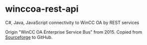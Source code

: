 # winccoa-rest-api

C#, Java, JavaScript connectivity to WinCC OA by REST services

Origin "WinCC OA Enterprise Service Bus" from 2015. Copied from [Sourceforge](https://sourceforge.net/projects/winccoa-esb/) to GitHub. 


